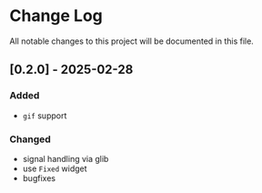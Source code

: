 # Change Log

All notable changes to this project will be documented in this file.

## [0.2.0] - 2025-02-28
### Added 
- `gif` support

### Changed
- signal handling via glib
- use `Fixed` widget 
- bugfixes

